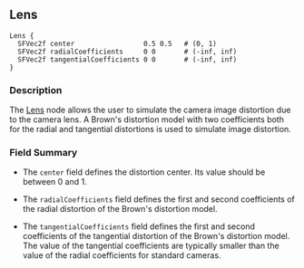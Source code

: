 ## Lens

```
Lens {
  SFVec2f center                 0.5 0.5   # (0, 1)
  SFVec2f radialCoefficients     0 0       # (-inf, inf)
  SFVec2f tangentialCoefficients 0 0       # (-inf, inf)
}
```

### Description

The [Lens](#lens) node allows the user to simulate the camera image distortion due to the camera lens.
A Brown's distortion model with two coefficients both for the radial and tangential distortions is used to simulate image distortion.

### Field Summary

- The `center` field defines the distortion center. Its value should be between 0
and 1.

- The `radialCoefficients` field defines the first and second coefficients of the
radial distortion of the Brown's distortion model.

- The `tangentialCoefficients` field defines the first and second coefficients of
the tangential distortion of the Brown's distortion model. The value of the
tangential coefficients are typically smaller than the value of the radial
coefficients for standard cameras.
